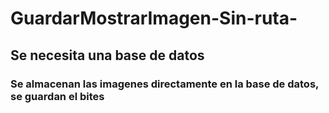 # GuardarMostrarImagen-Sin-ruta-


## Se necesita una base de datos

### Se almacenan las imagenes directamente en la base de datos, se guardan el bites
